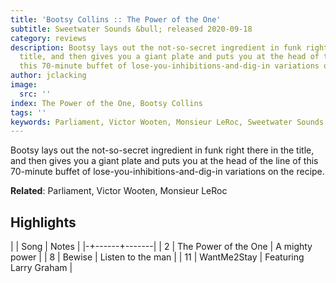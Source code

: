 ```yaml
---
title: 'Bootsy Collins :: The Power of the One'
subtitle: Sweetwater Sounds &bull; released 2020-09-18
category: reviews
description: Bootsy lays out the not-so-secret ingredient in funk right there in the
  title, and then gives you a giant plate and puts you at the head of the line of
  this 70-minute buffet of lose-you-inhibitions-and-dig-in variations on the recipe.
author: jclacking
image:
  src: ''
index: The Power of the One, Bootsy Collins
tags: ''
keywords: Parliament, Victor Wooten, Monsieur LeRoc, Sweetwater Sounds
---
```

Bootsy lays out the not-so-secret ingredient in funk right there in the title, and then gives you a giant plate and puts you at the head of the line of this 70-minute buffet of lose-you-inhibitions-and-dig-in variations on the recipe.<!--more-->

**Related**: Parliament, Victor Wooten, Monsieur LeRoc

## Highlights

| | Song | Notes |
|-+------+-------|
| 2 | The Power of the One | A mighty power |
| 8 | Bewise | Listen to the man |
| 11 | WantMe2Stay | Featuring Larry Graham |

